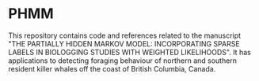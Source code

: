 # PHMM

This repository contains code and references related to the manuscript "THE PARTIALLY HIDDEN MARKOV MODEL: INCORPORATING SPARSE LABELS IN BIOLOGGING STUDIES WITH WEIGHTED LIKELIHOODS". It has applications to detecting foraging behaviour of northern and southern resident killer whales off the coast of British Columbia, Canada.
